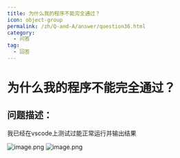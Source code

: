 ```yaml
---
title: 为什么我的程序不能完全通过？
icon: object-group
permalink: /zh/Q-and-A/answer/question36.html
category:
  - 问答
tag:
  - 回答
---
```


# 为什么我的程序不能完全通过？
## 问题描述：

我已经在vscode上测试过能正常运行并输出结果

![image.png](https://s2.loli.net/2024/10/07/hHiBWdIPFX7GJqo.png)
![image.png](https://s2.loli.net/2024/10/07/qpXgEiaIhUOds6b.png)